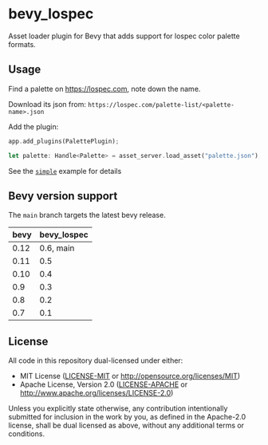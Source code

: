 # bevy_lospec

Asset loader plugin for Bevy that adds support for lospec color palette formats.

## Usage

Find a palette on <https://lospec.com>, note down the name.

Download its json from: `https://lospec.com/palette-list/<palette-name>.json`

Add the plugin:

```rust
app.add_plugins(PalettePlugin);
```

```rust
let palette: Handle<Palette> = asset_server.load_asset("palette.json");
```

See the [`simple`](./examples/simple.rs) example for details

## Bevy version support

The `main` branch targets the latest bevy release.

|bevy|bevy_lospec|
|----|-----------|
|0.12|0.6, main  |
|0.11|0.5        |
|0.10|0.4        |
|0.9 |0.3        |
|0.8 |0.2        |
|0.7 |0.1        |

## License

All code in this repository dual-licensed under either:

- MIT License ([LICENSE-MIT](LICENSE-MIT) or <http://opensource.org/licenses/MIT>)
- Apache License, Version 2.0 ([LICENSE-APACHE](LICENSE-APACHE) or <http://www.apache.org/licenses/LICENSE-2.0>)

Unless you explicitly state otherwise, any contribution intentionally submitted
for inclusion in the work by you, as defined in the Apache-2.0 license, shall be
dual licensed as above, without any additional terms or conditions.
